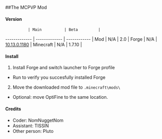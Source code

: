 ##The MCPVP Mod

#### Version

              | Main          | Beta         |
------------- | ------------- | ------------ |
Mod           | N/A           | 2.0          |
Forge         | N/A           | [10.13.0.1180](http://files.minecraftforge.net/maven/net/minecraftforge/forge/1.7.10-10.13.0.1180/forge-1.7.10-10.13.0.1180-installer.jar) |
Minecraft     | N/A           | 1.7.10       |

#### Install

1. Install Forge and switch launcher to Forge profile
 - Run to verify you succesfully installed Forge
2. Move the downloaded mod file to `.minecraft\mods\`
 - Optional: move OptiFine to the same location.

#### Credits

- Coder: NomNuggetNom
- Assistant: TISSIN
- Other person: Pluto
